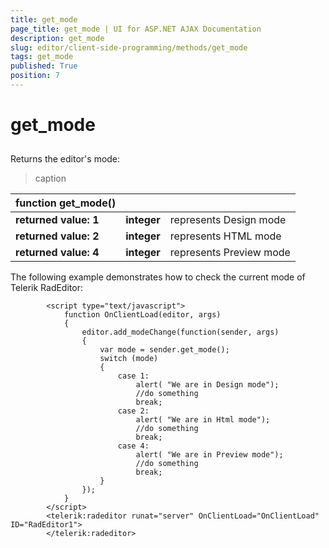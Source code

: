 ```yaml
---
title: get_mode
page_title: get_mode | UI for ASP.NET AJAX Documentation
description: get_mode
slug: editor/client-side-programming/methods/get_mode
tags: get_mode
published: True
position: 7
---
```


# get_mode



## 



Returns the editor's mode:


>caption  

|  __function__  __get_mode()__  |  |  |
| ------ | ------ | ------ |
| __returned value: 1__ | __integer__ |represents Design mode|
| __returned value: 2__ | __integer__ |represents HTML mode|
| __returned value: 4__ | __integer__ |represents Preview mode|

The following example demonstrates how to check the current mode of Telerik RadEditor:

````ASPNET
	    <script type="text/javascript">
	        function OnClientLoad(editor, args)
	        {     
	            editor.add_modeChange(function(sender, args)     
	            {        
	                var mode = sender.get_mode();                             
	                switch (mode)        
	                {           
	                    case 1:            
	                        alert( "We are in Design mode");            
	                        //do something            
	                        break;           
	                    case 2:            
	                        alert( "We are in Html mode");            
	                        //do something            
	                        break;           
	                    case 4:            
	                        alert( "We are in Preview mode");
	                        //do something            
	                        break;
	                }
	            });
	        }
	    </script>
	    <telerik:radeditor runat="server" OnClientLoad="OnClientLoad" ID="RadEditor1">
	    </telerik:radeditor>
````


